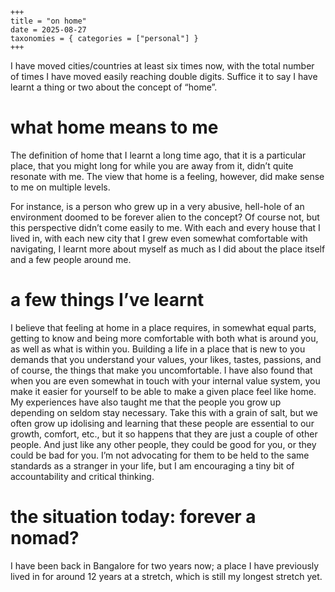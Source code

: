     +++
    title = "on home"
    date = 2025-08-27
    taxonomies = { categories = ["personal"] }
    +++

I have moved cities/countries at least six times now, with the total number of times I have moved easily reaching double digits. Suffice it to say I have learnt a thing or two about the concept of &ldquo;home&rdquo;.


# what home means to me

The definition of home that I learnt a long time ago, that it is a particular place, that you might long for while you are away from it, didn&rsquo;t quite resonate with me. The view that home is a feeling, however, did make sense to me on multiple levels.

For instance, is a person who grew up in a very abusive, hell-hole of an environment doomed to be forever alien to the concept?
Of course not, but this perspective didn&rsquo;t come easily to me. With each and every house that I lived in, with each new city that I grew even somewhat comfortable with navigating, I learnt more about myself as much as I did about the place itself and a few people around me.


# a few things I&rsquo;ve learnt

I believe that feeling at home in a place requires, in somewhat equal parts, getting to know and being more comfortable with both what is around you, as well as what is within you.
Building a life in a place that is new to you demands that you understand your values, your likes, tastes, passions, and of course, the things that make you uncomfortable.
I have also found that when you are even somewhat in touch with your internal value system, you make it easier for yourself to be able to make a given place feel like home.
My experiences have also taught me that the people you grow up depending on seldom stay necessary. Take this with a grain of salt, but we often grow up idolising and learning that these people are essential to our growth, comfort, etc., but it so happens that they are just a couple of other people. And just like any other people, they could be good for you, or they could be bad for you. I&rsquo;m not advocating for them to be held to the same standards as a stranger in your life, but I am encouraging a tiny bit of accountability and critical thinking.


# the situation today: forever a nomad?

I have been back in Bangalore for two years now; a place I have previously lived in for around 12 years at a stretch, which is still my longest stretch yet.

